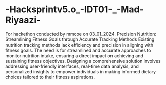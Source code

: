 # -Hacksprintv5.o_-IDT01-_-Mad-Riyaazi-
For hackethon conducted by mmcoe on 03_01_2024.
Precision Nutrition: Streamlining Fitness Goals 
through Accurate Tracking Methods
 Existing nutrition tracking methods lack efficiency and 
precision in aligning with fitness goals. The need is for 
streamlined and accurate approaches to monitor nutrition intake, 
ensuring a direct impact on achieving and sustaining fitness 
objectives. Designing a comprehensive solution involves 
addressing user-friendly interfaces, real-time data analysis, and 
personalized insights to empower individuals in making 
informed dietary choices tailored to their fitness aspirations.
